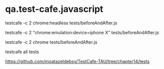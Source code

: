 # qa.test-cafe.javascript

testcafe -c 2 chrome:headless tests/beforeAndAfter.js

testcafe -c 2 "chrome:emulation:device=iphone X" tests/beforeAndAfter.js

testcafe -c 2 chrome tests/beforeAndAfter.js

testcafe all tests

https://github.com/moatazeldebsy/TestCafe-TAU/tree/chapter14/tests